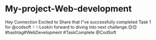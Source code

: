 # My-project-Web-development
Hey Connection  Excited to Share that I"ve successfully completed Task 1 for @codsoft ✨️✨️Lookin forward to diving into next challenge.😊😊 #hashtag#WebDevelopment  #TaskComplete @CodSoft
